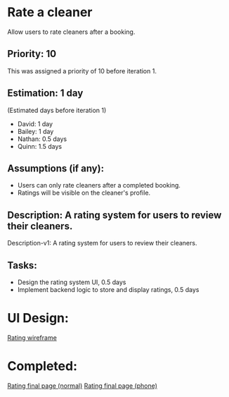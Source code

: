 # Rate a cleaner
Allow users to rate cleaners after a booking.

## Priority: 10
This was assigned a priority of 10 before iteration 1.

## Estimation: 1 day
(Estimated days before iteration 1)
* David: 1 day
* Bailey: 1 day
* Nathan: 0.5 days
* Quinn: 1.5 days

## Assumptions (if any):
* Users can only rate cleaners after a completed booking.
* Ratings will be visible on the cleaner's profile.

## Description: A rating system for users to review their cleaners.
Description-v1: A rating system for users to review their cleaners.

## Tasks:
* Design the rating system UI, 0.5 days
* Implement backend logic to store and display ratings, 0.5 days

# UI Design:
[Rating wireframe](wireframes/Profile_WF.drawio.svg)

# Completed:
[Rating final page (normal)](final_images/Profile_Normal.png)
[Rating final page (phone)](final_images/Profile_Phone.png)
